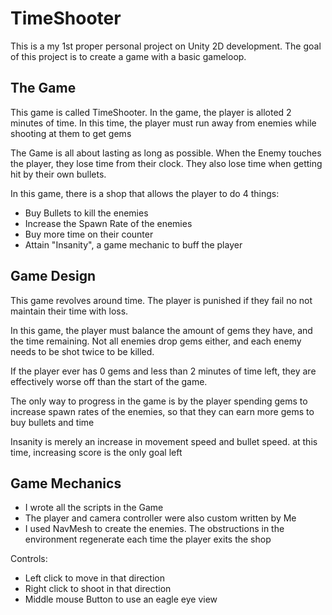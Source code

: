 
# TimeShooter

This is a my 1st proper personal project on Unity 2D development. The goal of this project is to create a game with a basic gameloop.



## The Game

This game is called TimeShooter. In the game, the player is alloted 2 minutes of time. In this time, the player must run away from enemies while shooting at them to get gems

The Game is all about lasting as long as possible. When the Enemy touches the player, they lose time from their clock. They also lose time when getting hit by their own bullets.

In this game, there is a shop that allows the player to do 4 things: 

- Buy Bullets to kill the enemies
- Increase the Spawn Rate of the enemies
- Buy more time on their counter
- Attain "Insanity", a game mechanic to buff the player


## Game Design

This game revolves around time. The player is punished if they fail no not maintain their time with loss. 

In this game, the player must balance the amount of gems they have, and the time remaining. Not all enemies drop gems either, and each enemy needs to be shot twice to be killed.

If the player ever has 0 gems and less than 2 minutes of time left, they are effectively worse off than the start of the game.

The only way to progress in the game is by the player spending gems to increase spawn rates of the enemies, so that they can earn more gems to buy bullets and time

Insanity is merely an increase in movement speed and bullet speed. at this time, increasing score is the only goal left
## Game Mechanics

- I wrote all the scripts in the Game
- The player and camera controller were also custom written by Me
- I used NavMesh to create the enemies. The obstructions in the environment regenerate each time the player exits the shop

Controls:

- Left click to move in that direction
- Right click to shoot in that direction
- Middle mouse Button to use an eagle eye view
